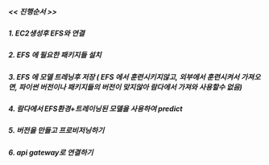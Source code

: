 ##### << 진행순서 >>
##### 1. EC2생성후 EFS와 연결
##### 2. EFS 에 필요한 패키지들 설치
##### 3. EFS 에 모델 트레닝후 저장 ( EFS 에서 훈련시키지않고, 외부에서 훈련시켜서 가져오면, 파이썬 버전이나 패키지들의 버전이 맞지않아 람다에서 가져와 사용할수 없음)
##### 4. 람다에서 EFS환경+트레이닝된 모델을 사용하여 predict
##### 5. 버전을 만들고 프로비저닝하기
##### 6. api gateway로 연결하기
